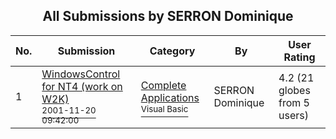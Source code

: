 ﻿<div align="center">

## All Submissions by SERRON Dominique

</div>

No.  | Submission | Category | By   | User Rating
---- | ---------- | -------- | ---- | -----------
1 | [WindowsControl for NT4 \(work on W2K\)<br /><sup>2001-11-20 09:42:00</sup>](https://github.com/Planet-Source-Code/serron-dominique-windowscontrol-for-nt4-work-on-w2k__1-29990) | [Complete Applications<br /><sup>Visual Basic</sup>](../ByCategory/complete-applications__1-27.md) | SERRON Dominique | 4.2 (21 globes from 5 users)
